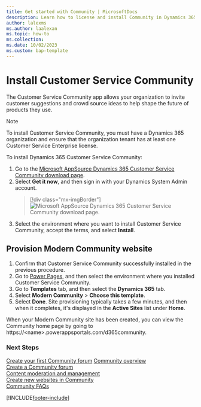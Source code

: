 ```yaml
---
title: Get started with Community | MicrosoftDocs
description: Learn how to license and install Community in Dynamics 365 Customer Service.
author: lalexms
ms.author: laalexan
ms.topic: how-to
ms.collection:
ms.date: 10/02/2023
ms.custom: bap-template
---
```


# Install Customer Service Community

The Customer Service Community app allows your organization to invite customer suggestions and crowd source ideas to help shape the future of products they use.

> [!NOTE]
> To install Customer Service Community, you must have a Dynamics 365 organization and ensure that the organization tenant has at least one Customer Service Enterprise license.

To install Dynamics 365 Customer Service Community:

1.	Go to the [Microsoft AppSource Dynamics 365 Customer Service Community download page](https://go.microsoft.com/fwlink/?linkid=2168784).
2.	Select **Get it now**, and then sign in with your Dynamics System Admin account.
    > [!div class="mx-imgBorder"] 
    > ![Microsoft AppSource Dynamics 365 Customer Service Community download page.](../media/community-get-started.png)
3.	Select the environment where you want to install Customer Service Community, accept the terms, and select **Install**.

## Provision Modern Community website

1.	Confirm that Customer Service Community successfully installed in the previous procedure.
2.	Go to [Power Pages](https://make.powerpages.microsoft.com/), and then select the environment where you installed Customer Service Community.
3.	Go to **Templates** tab, and then select the **Dynamics 365** tab.
4.	Select **Modern Community** > **Choose this template**.
5.	Select **Done**. Site provisioning typically takes a few minutes, and then when it completes, it's displayed in the **Active Sites** list under **Home**.

When your Modern Community site has been created, you can view the Community home page by going to https://&lt;name&gt;.powerappsportals.com/d365community. 

### Next Steps
[Create your first Community forum](community-forum-setup.md)
[Community overview](community-overview.md)<br>
[Create a Community forum](community-forum-setup.md)<br>
[Content moderation and management](community-moderator-experience.md)<br>
[Create new websites in Community](community-create-websites.md)<br>
[Community FAQs](community-faqs.md)

[!INCLUDE[footer-include](../../includes/footer-banner.md)]
